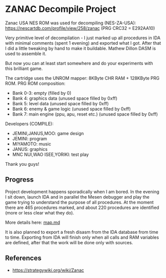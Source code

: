 # ZANAC Decompile Project

Zanac USA NES ROM was used for decompiling (NES-ZA-USA): https://nescartdb.com/profile/view/258/zanac  (PRG CRC32 = E292AA10)

Very primitive level of decompilation - I just marked up all procedures in IDA with minimal comments (spent 1 evening) and exported what I got.
After that I did a little tweaking by hand to make it buildable. Mathew Dillon DASM is used to assemble it.

But now you can at least start somewhere and do your experiments with this brilliant game.

The cartridge uses the UNROM mapper: 8KByte CHR RAM + 128KByte PRG ROM.
PRG ROM composition:
- Bank 0-3: empty (filled by 0)
- Bank 4: graphics data  (unused space filled by 0xff)
- Bank 5: level data  (unused space filled by 0xff)
- Bank 6: enemy & game logic   (unused space filled by 0xff)
- Bank 7: main engine (ppu, apu, reset etc.)  (unused space filled by 0xff)

Developers (COMPILE):
- JEMINI,JANUS,MOO: game design
- JEMINI: program
- MIYAMOTO: music
- JANUS: graphics
- MNC NUI,WAO ISEE,YORIKI: test play

Thank you guys!

## Progress

Project development happens sporadically when I am bored. In the evening I sit down, launch IDA and in parallel the Mesen debugger and play the game trying to understand the purpose of all procedures.
At the moment there are 465 procedures marked, and about 220 procedures are identified (more or less clear what they do).

More details here: [map.md](/wiki/map.md)

It is also planned to export a fresh disasm from the IDA database from time to time. Exporting from IDA will finish only when all calls and RAM variables are defined, after that the work will be done only with sources.

## References

- https://strategywiki.org/wiki/Zanac
